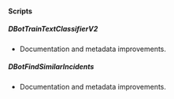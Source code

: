 
#### Scripts

##### DBotTrainTextClassifierV2

- Documentation and metadata improvements.
  
##### DBotFindSimilarIncidents

- Documentation and metadata improvements.
